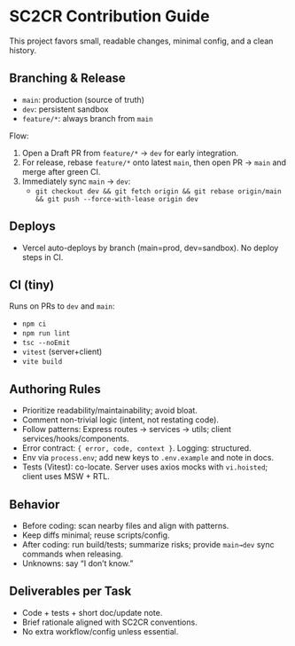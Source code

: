 # SC2CR Contribution Guide

This project favors small, readable changes, minimal config, and a clean history.

## Branching & Release
- `main`: production (source of truth)
- `dev`: persistent sandbox
- `feature/*`: always branch from `main`

Flow:
1. Open a Draft PR from `feature/*` → `dev` for early integration.
2. For release, rebase `feature/*` onto latest `main`, then open PR → `main` and merge after green CI.
3. Immediately sync `main` → `dev`:
   - `git checkout dev && git fetch origin && git rebase origin/main && git push --force-with-lease origin dev`

## Deploys
- Vercel auto-deploys by branch (main=prod, dev=sandbox). No deploy steps in CI.

## CI (tiny)
Runs on PRs to `dev` and `main`:
- `npm ci`
- `npm run lint`
- `tsc --noEmit`
- `vitest` (server+client)
- `vite build`

## Authoring Rules
- Prioritize readability/maintainability; avoid bloat.
- Comment non-trivial logic (intent, not restating code).
- Follow patterns: Express routes → services → utils; client services/hooks/components.
- Error contract: `{ error, code, context }`. Logging: structured.
- Env via `process.env`; add new keys to `.env.example` and note in docs.
- Tests (Vitest): co-locate. Server uses axios mocks with `vi.hoisted`; client uses MSW + RTL.

## Behavior
- Before coding: scan nearby files and align with patterns.
- Keep diffs minimal; reuse scripts/config.
- After coding: run build/tests; summarize risks; provide `main→dev` sync commands when releasing.
- Unknowns: say “I don’t know.”

## Deliverables per Task
- Code + tests + short doc/update note.
- Brief rationale aligned with SC2CR conventions.
- No extra workflow/config unless essential.